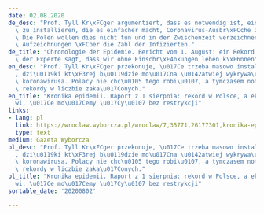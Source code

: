 ```yaml
---
date: 02.08.2020
de_desc: "Prof. Tyll Kr\xFCger argumentiert, dass es notwendig ist, eine mobile Trackinganwendung\
  \ zu installieren, die es einfacher macht, Coronavirus-Ausbr\xFCche zu erkennen.\
  \ Die Polen wollen dies nicht tun und in der Zwischenzeit verzeichnen wir weitere\
  \ Aufzeichnungen \xFCber die Zahl der Infizierten."
de_title: "Chronologie der Epidemie. Bericht vom 1. August: ein Rekord in Polen und\
  \ der Experte sagt, dass wir ohne Einschr\xE4nkungen leben k\xF6nnen"
en_desc: "Prof. Tyll Kr\xFCger przekonuje, \u017Ce trzeba masowo instalowa\u0107 aplikacj\u0119\
  , dzi\u0119ki kt\xF3rej b\u0119dzie mo\u017Cna \u0142atwiej wykrywa\u0107 ogniska\
  \ koronawirusa. Polacy nie chc\u0105 tego robi\u0107, a tymczasem notujemy kolejne\
  \ rekordy w liczbie zaka\u017Conych."
en_title: "Kronika epidemii. Raport z 1 sierpnia: rekord w Polsce, a ekspert m\xF3\
  wi, \u017Ce mo\u017Cemy \u017Cy\u0107 bez restrykcji"
links:
- lang: pl
  link: https://wroclaw.wyborcza.pl/wroclaw/7,35771,26177301,kronika-epidemii-raport-z-1-sierpnia-rekord-w-polsce-a-ekspert.html
  type: text
medium: Gazeta Wyborcza
pl_desc: "Prof. Tyll Kr\xFCger przekonuje, \u017Ce trzeba masowo instalowa\u0107 aplikacj\u0119\
  , dzi\u0119ki kt\xF3rej b\u0119dzie mo\u017Cna \u0142atwiej wykrywa\u0107 ogniska\
  \ koronawirusa. Polacy nie chc\u0105 tego robi\u0107, a tymczasem notujemy kolejne\
  \ rekordy w liczbie zaka\u017Conych."
pl_title: "Kronika epidemii. Raport z 1 sierpnia: rekord w Polsce, a ekspert m\xF3\
  wi, \u017Ce mo\u017Cemy \u017Cy\u0107 bez restrykcji"
sortable_date: '20200802'

---
```

